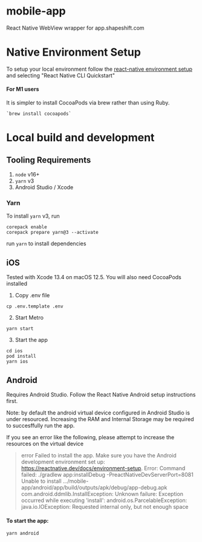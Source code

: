# mobile-app
React Native WebView wrapper for app.shapeshift.com

# Native Environment Setup
To setup your local environment follow the [react-native environment setup](https://reactnative.dev/docs/environment-setup) and selecting "React Native CLI Quickstart"

#### For M1 users
It is simpler to install CocoaPods via brew rather than using Ruby. 
```
`brew install cocoapods`
```

# Local build and development
## Tooling Requirements
1. `node` v16+
2. `yarn` v3
3. Android Studio / Xcode

### Yarn
To install `yarn` v3, run
```shell
corepack enable
corepack prepare yarn@3 --activate
```

run `yarn` to install dependencies

## iOS
Tested with Xcode 13.4 on macOS 12.5. You will also need CocoaPods installed

1. Copy .env file
```
cp .env.template .env
```

2. Start Metro
```
yarn start
```

3. Start the app
```
cd ios
pod install
yarn ios
```

## Android
Requires Android Studio. Follow the React Native Android setup instructions first.

Note: by default the android virtual device configured in Android Studio is under resourced. 
Increasing the RAM and Internal Storage may be required to succesffully run the app. 

If you see an error like the following, please attempt to increase the resources on the virtual device

> error Failed to install the app. Make sure you have the Android development environment set up: https://reactnative.dev/docs/environment-setup.
Error: Command failed: ./gradlew app:installDebug -PreactNativeDevServerPort=8081
Unable to install .../mobile-app/android/app/build/outputs/apk/debug/app-debug.apk
com.android.ddmlib.InstallException: Unknown failure: Exception occurred while executing 'install':
android.os.ParcelableException: java.io.IOException: Requested internal only, but not enough space

#### To start the app:

```
yarn android
```
